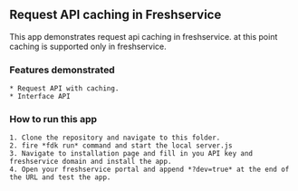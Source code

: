 ## Request API caching in Freshservice

This app demonstrates request api caching in freshservice. at this point caching is supported only in freshservice.

### Features demonstrated

    * Request API with caching.
    * Interface API

### How to run this app

    1. Clone the repository and navigate to this folder.
    2. fire *fdk run* command and start the local server.js
    3. Navigate to installation page and fill in you API key and  freshservice domain and install the app.
    4. Open your freshservice portal and append *?dev=true* at the end of the URL and test the app.